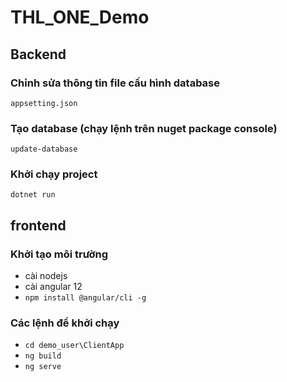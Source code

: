 # THL_ONE_Demo
## Backend
### Chỉnh sửa thông tin file cấu hình database
``` appsetting.json ```
### Tạo database (chạy lệnh trên nuget package console)
``` update-database ```
### Khởi chạy project
``` dotnet run ```
## frontend
### Khởi tạo môi trường
- cài nodejs
- cài angular 12
- ``` npm install @angular/cli -g ```
### Các lệnh để khởi chạy
- ``` cd demo_user\ClientApp ```
- ``` ng build ```
- ``` ng serve ```
